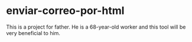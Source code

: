 # enviar-correo-por-html
This is a project for father. He is a 68-year-old worker and this tool will be very beneficial to him.
